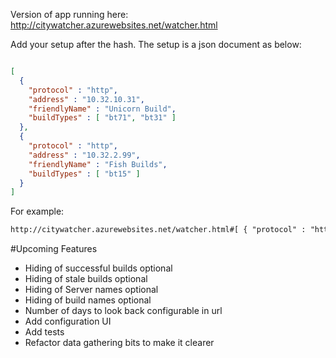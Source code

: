 Version of app running here: http://citywatcher.azurewebsites.net/watcher.html

Add your setup after the hash. The setup is a json document as below:
```json

[ 
  { 
    "protocol" : "http", 
    "address" : "10.32.10.31", 
    "friendlyName" : "Unicorn Build", 
    "buildTypes" : [ "bt71", "bt31" ] 
  },
  { 
    "protocol" : "http", 
    "address" : "10.32.2.99", 
    "friendlyName" : "Fish Builds", 
    "buildTypes" : [ "bt15" ] 
  } 
]
```
For example:
```html
http://citywatcher.azurewebsites.net/watcher.html#[ { "protocol" : "http", "address" : "10.32.10.31", "friendlyName" : "Unicorn Build", "buildTypes" : [ "bt71", "bt31" ] }, { "protocol" : "http", "address" : "10.32.2.99", "friendlyName" : "Fish Builds", "buildTypes" : [ "bt15" ] } ]
```

#Upcoming Features
* Hiding of successful builds optional
* Hiding of stale builds optional
* Hiding of Server names optional
* Hiding of build names optional
* Number of days to look back configurable in url
* Add configuration UI
* Add tests
* Refactor data gathering bits to make it clearer
